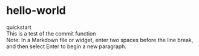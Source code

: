 # hello-world
quickstart  
This is a test of the commit function  
Note: In a Markdown file or widget, enter two spaces before the line break, and then select Enter to begin a new paragraph.
